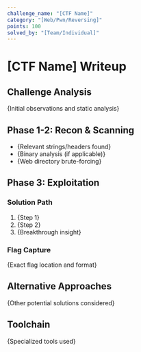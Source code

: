 ```yaml
---
challenge_name: "[CTF Name]"
category: "[Web/Pwn/Reversing]"
points: 100
solved_by: "[Team/Individual]"
---
```


# [CTF Name] Writeup

## Challenge Analysis

{Initial observations and static analysis}

## Phase 1-2: Recon & Scanning

- {Relevant strings/headers found}
- {Binary analysis (if applicable)}
- {Web directory brute-forcing}

## Phase 3: Exploitation

### Solution Path

1. {Step 1}
2. {Step 2}
3. {Breakthrough insight}

### Flag Capture

{Exact flag location and format}

## Alternative Approaches

{Other potential solutions considered}

## Toolchain

{Specialized tools used}
